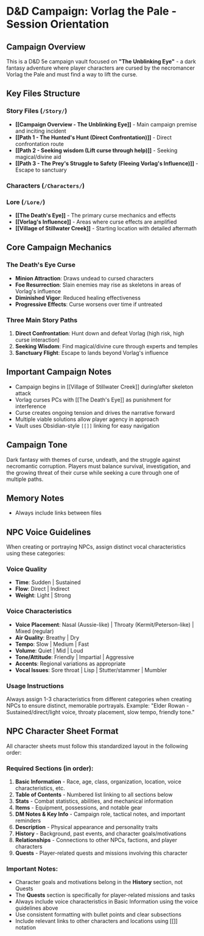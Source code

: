 # D&D Campaign: Vorlag the Pale - Session Orientation

## Campaign Overview
This is a D&D 5e campaign vault focused on **"The Unblinking Eye"** - a dark fantasy adventure where player characters are cursed by the necromancer Vorlag the Pale and must find a way to lift the curse.

## Key Files Structure

### Story Files (`/Story/`)
- **[[Campaign Overview - The Unblinking Eye]]** - Main campaign premise and inciting incident
- **[[Path 1 - The Hunted's Hunt (Direct Confrontation)]]** - Direct confrontation route
- **[[Path 2 - Seeking wisdom (Lift curse through help)]]** - Seeking magical/divine aid
- **[[Path 3 - The Prey's Struggle to Safety (Fleeing Vorlag's Influence)]]** - Escape to sanctuary

### Characters (`/Characters/`)

### Lore (`/Lore/`)
- **[[The Death's Eye]]** - The primary curse mechanics and effects
- **[[Vorlag's Influence]]** - Areas where curse effects are amplified
- **[[Village of Stillwater Creek]]** - Starting location with detailed aftermath

## Core Campaign Mechanics

### The Death's Eye Curse
- **Minion Attraction**: Draws undead to cursed characters
- **Foe Resurrection**: Slain enemies may rise as skeletons in areas of Vorlag's influence
- **Diminished Vigor**: Reduced healing effectiveness
- **Progressive Effects**: Curse worsens over time if untreated

### Three Main Story Paths
1. **Direct Confrontation**: Hunt down and defeat Vorlag (high risk, high curse interaction)
2. **Seeking Wisdom**: Find magical/divine cure through experts and temples
3. **Sanctuary Flight**: Escape to lands beyond Vorlag's influence

## Important Campaign Notes
- Campaign begins in [[Village of Stillwater Creek]] during/after skeleton attack
- Vorlag curses PCs with [[The Death's Eye]] as punishment for interference
- Curse creates ongoing tension and drives the narrative forward
- Multiple viable solutions allow player agency in approach
- Vault uses Obsidian-style `[[]]` linking for easy navigation

## Campaign Tone
Dark fantasy with themes of curse, undeath, and the struggle against necromantic corruption. Players must balance survival, investigation, and the growing threat of their curse while seeking a cure through one of multiple paths.

## Memory Notes
- Always include links between files

## NPC Voice Guidelines
When creating or portraying NPCs, assign distinct vocal characteristics using these categories:

### Voice Quality
- **Time**: Sudden | Sustained
- **Flow**: Direct | Indirect  
- **Weight**: Light | Strong

### Voice Characteristics
- **Voice Placement**: Nasal (Aussie-like) | Throaty (Kermit/Peterson-like) | Mixed (regular)
- **Air Quality**: Breathy | Dry
- **Tempo**: Slow | Medium | Fast
- **Volume**: Quiet | Mid | Loud
- **Tone/Attitude**: Friendly | Impartial | Aggressive
- **Accents**: Regional variations as appropriate
- **Vocal Issues**: Sore throat | Lisp | Stutter/stammer | Mumbler

### Usage Instructions
Always assign 1-3 characteristics from different categories when creating NPCs to ensure distinct, memorable portrayals. Example: "Elder Rowan - Sustained/direct/light voice, throaty placement, slow tempo, friendly tone."

## NPC Character Sheet Format
All character sheets must follow this standardized layout in the following order:

### Required Sections (in order):
1. **Basic Information** - Race, age, class, organization, location, voice characteristics, etc.
2. **Table of Contents** - Numbered list linking to all sections below
3. **Stats** - Combat statistics, abilities, and mechanical information
4. **Items** - Equipment, possessions, and notable gear
5. **DM Notes & Key Info** - Campaign role, tactical notes, and important reminders
6. **Description** - Physical appearance and personality traits
7. **History** - Background, past events, and character goals/motivations
8. **Relationships** - Connections to other NPCs, factions, and player characters
9. **Quests** - Player-related quests and missions involving this character

### Important Notes:
- Character goals and motivations belong in the **History** section, not Quests
- The **Quests** section is specifically for player-related missions and tasks
- Always include voice characteristics in Basic Information using the voice guidelines above
- Use consistent formatting with bullet points and clear subsections
- Include relevant links to other characters and locations using [[]] notation